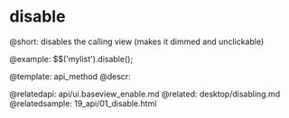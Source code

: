 disable
=============

@short: disables the calling view (makes it dimmed and unclickable)
	


@example:
$$('mylist').disable();

@template:	api_method
@descr:


@relatedapi:
	api/ui.baseview_enable.md
@related:
	desktop/disabling.md
@relatedsample:
	19_api/01_disable.html